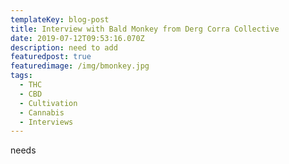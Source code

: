 ```yaml
---
templateKey: blog-post
title: Interview with Bald Monkey from Derg Corra Collective
date: 2019-07-12T09:53:16.070Z
description: need to add
featuredpost: true
featuredimage: /img/bmonkey.jpg
tags:
  - THC
  - CBD
  - Cultivation
  - Cannabis
  - Interviews
---
```

needs
